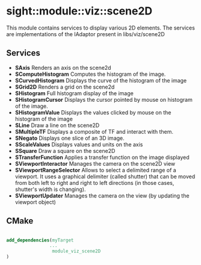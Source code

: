  # sight::module::viz::scene2D

This module contains services to display various 2D elements. 
The services are implementations of the IAdaptor present in libs/viz/scene2D

## Services

- **SAxis**
  Renders an axis on the scene2d
- **SComputeHistogram**
  Computes the histogram of the image.
- **SCurvedHistogram**
  Displays the curve of the histogram of the image
- **SGrid2D**
  Renders a grid on the scene2d
- **SHistogram**
  Full histogram display of the image
- **SHistogramCursor**
  Displays the cursor pointed by mouse on histogram of the image.
- **SHistogramValue**
  Displays the values clicked by mouse on the histogram of the image
- **SLine**
  Draw a line on the scene2D
- **SMultipleTF**
  Displays a composite of TF and interact with them.
- **SNegato**
  Displays one slice of an 3D image.
- **SScaleValues**
  Displays values and units on the axis
- **SSquare**
  Draw a square on the scene2D
- **STransferFunction**
  Applies a transfer function on the image displayed
- **SViewportInteractor**
  Manages the camera on the scene2D view
- **SViewportRangeSelector**
  Allows to select a delimited range of a viewport.
  It uses a graphical delimiter (called shutter) that can be moved from both left to right
  and right to left directions (in those cases, shutter's width is changing).
- **SViewportUpdater**
  Manages the camera on the view (by updating the viewport object)



## CMake

```cmake

add_dependencies(myTarget 
                ...
                 module_viz_scene2D
)

```
